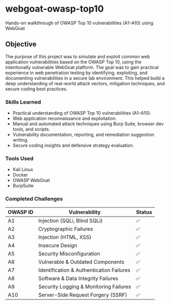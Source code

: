 # webgoat-owasp-top10
Hands-on walkthrough of OWASP Top 10 vulnerabilities (A1–A10) using WebGoat

## Objective
The purpose of this project was to simulate and exploit common web application vulnerabilities based on the OWASP Top 10, using the intentionally vulnerable WebGoat platform.
The goal was to gain practical experience in web penetration testing by identifying, exploiting, and documenting vulnerabilities in a secure lab environment. This helped build a deep understanding of real-world attack vectors, mitigation techniques, and secure coding best practices.

### Skills Learned

- Practical understanding of OWASP Top 10 vulnerabilities (A1–A10).
- Web application reconnaissance and exploitation.
- Manual and automated attack techniques using Burp Suite, browser dev tools, and scripts.
- Vulnerability documentation, reporting, and remediation suggestion writing.
- Secure coding insights and defensive strategy evaluation.

### Tools Used

- Kali Linux
- Docker
- OWASP WebGoat
- BurpSuite


### Completed Challenges
| OWASP ID | Vulnerability                                 | Status |
|----------|-----------------------------------------------|--------|
| A1       | Injection (SQLi, Blind SQLi)                  | ✅     |
| A2       | Cryptographic Failures                        | ✅     |
| A3       | Injection (HTML, XSS)                         | ✅     |
| A4       | Insecure Design                               | ✅     |
| A5       | Security Misconfiguration                     | ✅     |
| A6       | Vulnerable & Outdated Components              | ✅     |
| A7       | Identification & Authentication Failures      | ✅     |
| A8       | Software & Data Integrity Failures            | ✅     |
| A9       | Security Logging & Monitoring Failures        | ✅     |
| A10      | Server-Side Request Forgery (SSRF)            | ✅     |

